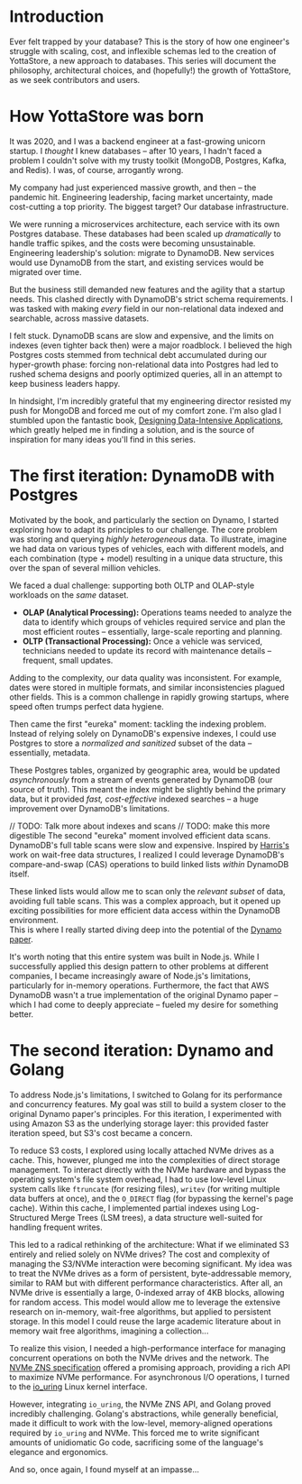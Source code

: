 # Introduction

Ever felt trapped by your database?  This is the story of how one engineer's struggle with scaling, cost, and 
inflexible schemas led to the creation of YottaStore, a new approach to databases. This series will document the 
philosophy, architectural choices, and (hopefully!) the growth of YottaStore, as we seek contributors and users.

# How YottaStore was born

It was 2020, and I was a backend engineer at a fast-growing unicorn startup. I *thought* I knew databases – after 10 
years, I hadn't faced a problem I couldn't solve with my trusty toolkit (MongoDB, Postgres, Kafka, and Redis). 
I was, of course, arrogantly wrong.

My company had just experienced massive growth, and then – the pandemic hit. Engineering leadership, facing market 
uncertainty, made cost-cutting a top priority. The biggest target? Our database infrastructure.

We were running a microservices architecture, each service with its own Postgres database. These databases had been 
scaled up *dramatically* to handle traffic spikes, and the costs were becoming unsustainable. Engineering leadership's 
solution: migrate to DynamoDB. New services would use DynamoDB from the start, and existing services would be migrated 
over time.

But the business still demanded new features and the agility that a startup needs. This clashed directly with DynamoDB's 
strict schema requirements. I was tasked with making *every* field in our non-relational data indexed and searchable, 
across massive datasets.

I felt stuck. DynamoDB scans are slow and expensive, and the limits on indexes (even tighter back then) were a major 
roadblock. I believed the high Postgres costs stemmed from technical debt accumulated during our hyper-growth phase: 
forcing non-relational data into Postgres had led to rushed schema designs and poorly optimized queries, all in an 
attempt to keep business leaders happy.

In hindsight, I'm incredibly grateful that my engineering director resisted my push for MongoDB and forced me out of 
my comfort zone. I'm also glad I stumbled upon the fantastic book, 
[Designing Data-Intensive Applications](https://www.oreilly.com/library/view/designing-data-intensive-applications/9781491903063/), 
which greatly helped me in finding a solution, and is the source of inspiration for many ideas you'll find in this series.

# The first iteration: DynamoDB with Postgres

Motivated by the book, and particularly the section on Dynamo, I started exploring how to adapt its principles to our 
challenge.  The core problem was storing and querying *highly heterogeneous* data. To illustrate, imagine we had data 
on various types of vehicles, each with different models, and each combination (type + model) resulting in a unique 
data structure, this over the span of several million vehicles.

We faced a dual challenge: supporting both OLTP and OLAP-style workloads on the *same* dataset.

*   **OLAP (Analytical Processing):**  Operations teams needed to analyze the data to identify which groups of 
vehicles required service and plan the most efficient routes – essentially, large-scale reporting and planning.
*   **OLTP (Transactional Processing):**  Once a vehicle was serviced, technicians needed to update its 
record with maintenance details – frequent, small updates.

Adding to the complexity, our data quality was inconsistent. For example, dates were stored in multiple formats, 
and similar inconsistencies plagued other fields. This is a common challenge in rapidly growing startups, where speed 
often trumps perfect data hygiene.

Then came the first "eureka" moment: tackling the indexing problem. Instead of relying solely on DynamoDB's 
expensive indexes, I could use Postgres to store a *normalized and sanitized* subset of the data – essentially, metadata.

These Postgres tables, organized by geographic area, would be updated *asynchronously* from a stream of events 
generated by DynamoDB (our source of truth). This meant the index might be slightly behind the primary data, but it 
provided *fast, cost-effective* indexed searches – a huge improvement over DynamoDB's limitations.

// TODO: Talk more about indexes and scans
// TODO: make this more digestible
The second "eureka" moment involved efficient data scans. DynamoDB's full table scans were slow and expensive. Inspired 
by [Harris's](https://www.cl.cam.ac.uk/research/srg/netos/papers/2001-caslists.pdf)
work on wait-free data structures, I realized I could leverage DynamoDB's compare-and-swap (CAS) operations 
to build linked lists *within* DynamoDB itself.

These linked lists would allow me to scan only the *relevant subset* of data, avoiding full table scans. This was a 
complex approach, but it opened up exciting possibilities for more efficient data access within the DynamoDB environment.  
This is where I really started diving deep into the potential of the [Dynamo paper](https://www.allthingsdistributed.com/files/amazon-dynamo-sosp2007.pdf).

It's worth noting that this entire system was built in Node.js. While I successfully applied this design pattern 
to other problems at different companies, I became increasingly aware of Node.js's limitations, particularly for 
in-memory operations.  Furthermore, the fact that AWS DynamoDB wasn't a true implementation of the original Dynamo 
paper – which I had come to deeply appreciate – fueled my desire for something better.

# The second iteration: Dynamo and Golang

To address Node.js's limitations, I switched to Golang for its performance and concurrency features.  My goal was 
still to build a system closer to the original Dynamo paper's principles. For this iteration, I experimented with 
using Amazon S3 as the underlying storage layer: this provided faster iteration speed, but S3's cost became a concern.

To reduce S3 costs, I explored using locally attached NVMe drives as a cache. This, however, plunged me into the 
complexities of direct storage management. To interact directly with the NVMe hardware and bypass the operating 
system's file system overhead, I had to use low-level Linux system calls like `ftruncate` (for resizing files), 
`writev` (for writing multiple data buffers at once), and the `O_DIRECT` flag 
(for bypassing the kernel's page cache).  Within this cache, I implemented partial indexes 
using Log-Structured Merge Trees (LSM trees), a data structure well-suited for handling frequent writes.

This led to a radical rethinking of the architecture: What if we eliminated S3 entirely and relied solely on NVMe 
drives?  The cost and complexity of managing the S3/NVMe interaction were becoming significant. My idea was to treat 
the NVMe drives as a form of persistent, byte-addressable memory, similar to RAM but with different performance 
characteristics.  After all, an NVMe drive is essentially a large, 0-indexed array of 4KB blocks, allowing 
for random access.  This model would allow me to leverage the extensive research on in-memory, wait-free algorithms, 
but applied to persistent storage. In this model I could reuse the large academic literature about in memory wait
free algorithms, imagining a collection...

To realize this vision, I needed a high-performance interface for managing concurrent operations on both the NVMe 
drives and the network. The [NVMe ZNS specification](https://nvmexpress.org/specifications/) offered a promising 
approach, providing a rich API to maximize NVMe performance. For asynchronous I/O operations, I turned to 
the [io_uring](https://github.com/axboe/liburing) Linux kernel interface.

However, integrating `io_uring`, the NVMe ZNS API, and Golang proved incredibly challenging.  Golang's abstractions, 
while generally beneficial, made it difficult to work with the low-level, memory-aligned operations required by 
`io_uring` and NVMe.  This forced me to write significant amounts of unidiomatic Go code, sacrificing some of the 
language's elegance and ergonomics.

And so, once again, I found myself at an impasse...